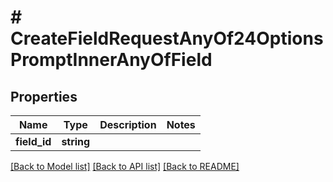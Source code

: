 # # CreateFieldRequestAnyOf24OptionsPromptInnerAnyOfField

## Properties

Name | Type | Description | Notes
------------ | ------------- | ------------- | -------------
**field_id** | **string** |  |

[[Back to Model list]](../../README.md#models) [[Back to API list]](../../README.md#endpoints) [[Back to README]](../../README.md)
